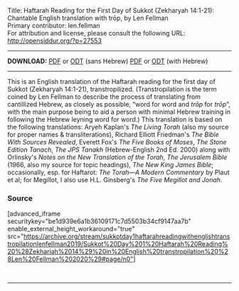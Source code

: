<html>
<head></head>
<body>
Title: Haftarah Reading for the First Day of Sukkot (Zekharyah 14:1-21): Chantable English translation with trōp, by Len Fellman<br />
Primary contributor: len.fellman<br />
For attribution and license, please consult the following URL: <a href="http://opensiddur.org/?p=27553">http://opensiddur.org/?p=27553</a>
<p />
<hr />

<strong>DOWNLOAD:</strong> 
<a href="https://archive.org/download/sukkotday1haftarahreadingwithenglishtranstropilationlenfellman2019/Sukkot%20Day%201%20Haftarah%20Reading%20%28Zekhariah%2014%29%20in%20English%20transtropilation%20%28Len%20Fellman%202020%29%20-%20english%20only.pdf">PDF</a> or <a href="https://archive.org/download/sukkotday1haftarahreadingwithenglishtranstropilationlenfellman2019/Sukkot%20Day%201%20Haftarah%20Reading%20%28Zekhariah%2014%29%20in%20English%20transtropilation%20%28Len%20Fellman%202020%29%20-%20english%20only.odt">ODT</a> (sans Hebrew)
<a href="https://archive.org/download/sukkotday1haftarahreadingwithenglishtranstropilationlenfellman2019/Sukkot%20Day%201%20Haftarah%20Reading%20%28Zekhariah%2014%29%20in%20English%20transtropilation%20%28Len%20Fellman%202020%29.pdf">PDF</a> or <a href="https://archive.org/download/sukkotday1haftarahreadingwithenglishtranstropilationlenfellman2019/Sukkot%20Day%201%20Haftarah%20Reading%20%28Zekhariah%2014%29%20in%20English%20transtropilation%20%28Len%20Fellman%202020%29.odt">ODT</a> (with Hebrew)

<hr />

This is an English translation of the Haftarah reading for the first day of Sukkot (Zekharyah 14:1-21), transtropilized. (Transtropilation is the term coined by Len Fellman to describe the process of translating from cantillized Hebrew, as closely as possible, “word for word and <em>trōp</em> for <em>trōp</em>”, with the main purpose being to aid a person with minimal Hebrew training in following the Hebrew leyning word for word.) This translation is based on the following translations: Aryeh Kaplan's <em>The Living Torah</em> (also my source for proper names &amp; transliterations), Richard Elliott Friedman's <em>The Bible With Sources Revealed</em>, Everett Fox's <em>The Five Books of Moses</em>, <em>The Stone Edition Tanach</em>, <em>The JPS Tanakh</em> (Hebrew-English 2nd Ed. 2000) along with Orlinsky's <em>Notes on the New Translation of the Torah</em>, <em>The Jerusalem Bible</em> (1966, also my source for topic headings), <em>The New King James Bible</em>; occasionally, esp. for Haftarot: <em>The Torah—A Modern Commentary</em> by Plaut et al; for Megillot, I also use H.L. Ginsberg's <em>The Five Megillot and Jonah</em>.

<h3>Source</h3>

[advanced_iframe securitykey="be1d939e6a1b36109171c7d5503b34cf9147aa7b" enable_external_height_workaround="true" src="https://archive.org/stream/sukkotday1haftarahreadingwithenglishtranstropilationlenfellman2019/Sukkot%20Day%201%20Haftarah%20Reading%20%28Zekhariah%2014%29%20in%20English%20transtropilation%20%28Len%20Fellman%202020%29#page/n0"]

&nbsp;

<hr />

&nbsp;
</body>
</html>